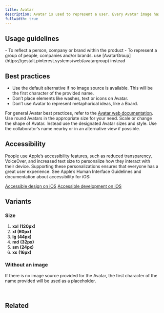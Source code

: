 ```yaml
---
title: Avatar
description: Avatar is used to represent a user. Every Avatar image has a subtle color wash.
fullwidth: true
---
```


<ImgContainer src="https://i.pinimg.com/originals/30/7a/de/307adebcacf4fca359de788e6a077329.png" alt="avatar hero image"/>

## Usage guidelines

<TwoCol>
  <Group>
    <Do title="Do" />
      - To reflect a person, company or brand within the product
  </Group>
  <Group>
  <Dont title="Don't" />
     - To represent a group of people, companies and/or brands. use [AvatarGroup](https://gestalt.pinterest.systems/web/avatargroup) instead
  </Group>
</TwoCol>

## Best practices

- Use the default alternative if no image source is available. This will be the first character of the provided name.
- Don’t place elements like washes, text or icons on Avatar.
- Don’t use Avatar to represent metaphorical ideas, like a Board.

For general Avatar best practices, refer to the [Avatar web documentation](/web/avatar).
<TwoCol>
  <Group>
    <ImgContainer src="https://i.pinimg.com/originals/c9/f0/c5/c9f0c597503b7d3ea1dc840ce1e3add8.png" alt="do use right image size"/>
    <Do title="Do" />
    Use round Avatars in the appropriate size for your need. 
  </Group>
  <Group>
    <ImgContainer src="https://i.pinimg.com/originals/8b/ea/f5/8beaf574ae9b9207700c63cbb6f33f33.png" alt="do not use not round images"/>
    <Dont title="Don't" />
    Scale or change the shape of Avatar. Instead use the designated Avatar sizes and style. 
  </Group>
  <Group>
    <ImgContainer src="https://i.pinimg.com/originals/a1/ad/0c/a1ad0cef8be13f304a3b350aef24f12e.png" alt="do use avatar with names"/>
    <Do title="Do" />
    Use the collaborator’s name nearby or in an alternative view if possible.
  </Group>
</TwoCol>

## Accessibility

People use Apple’s accessibility features, such as reduced transparency, VoiceOver, and increased text size to personalize how they interact with their device. Supporting these personalizations ensures that everyone has a great user experience. See Apple’s Human Interface Guidelines and documentation about accessibility for iOS:

[Accessible design on iOS](https://developer.apple.com/design/human-interface-guidelines/accessibility/overview/introduction/)
[Accessible development on iOS](https://developer.apple.com/accessibility/ios/)

## Variants

### Size

1. **xxl** **(120px)**
2. **xl** **(60px)**
3. **lg** **(44px)**
4. **md** **(32px)**
5. **sm** **(24px)**
6. **xs** **(16px)**

<ImgContainer src="https://i.pinimg.com/originals/30/7a/de/307adebcacf4fca359de788e6a077329.png" alt="different avatar sizes"/>

### Without an image

If there is no image source provided for the Avatar, the first character of the name provided will be used as a placeholder.

<br/>

<ImgContainer src="https://i.pinimg.com/originals/a7/e9/d7/a7e9d796017c740a00bb1b3d7fb600a3.png" alt="avatar without an image"/>

## Related

<ThreeCol>
  <IllustrationCard
  title="AvatarGroup"
  href="/web/avatargroup"
  description="AvatarGroup is the ideal component where multiple people/groups need to be displayed"
  color="teal-spabattical-450"
  image="avatar-group"
  />
</ThreeCol>
